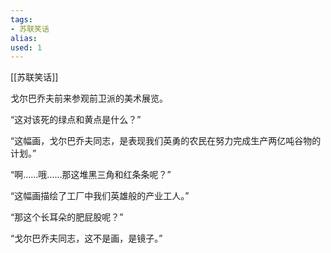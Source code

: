 ```yaml
---
tags: 
- 苏联笑话 
alias:
used: 1
---
```

[[苏联笑话]]


戈尔巴乔夫前来参观前卫派的美术展览。

“这对该死的绿点和黄点是什么？”

“这幅画，戈尔巴乔夫同志，是表现我们英勇的农民在努力完成生产两亿吨谷物的计划。”

“啊……哦……那这堆黑三角和红条条呢？”

“这幅画描绘了工厂中我们英雄般的产业工人。”

“那这个长耳朵的肥屁股呢？”

“戈尔巴乔夫同志，这不是画，是镜子。” 

